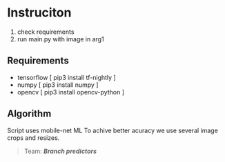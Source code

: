 # Instruciton

1. check requirements
2. run main.py with image in arg1

## Requirements

- tensorflow [ pip3 install tf-nightly ]
- numpy      [ pip3 install numpy ]
- opencv     [ pip3 install opencv-python ]

## Algorithm

Script uses mobile-net ML
To achive better acuracy we use several image crops and resizes.
  
> Team:  ***Branch predictors***
